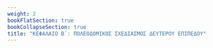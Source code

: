 ```yaml
---
weight: 2
bookFlatSection: true
bookCollapseSection: true
title: "ΚΕΦΑΛΑΙΟ Β΄: ΠΟΛΕΟΔΟΜΙΚΟΣ ΣΧΕΔΙΑΣΜΟΣ ΔΕΥΤΕΡΟΥ ΕΠΙΠΕΔΟΥ"
---
```


